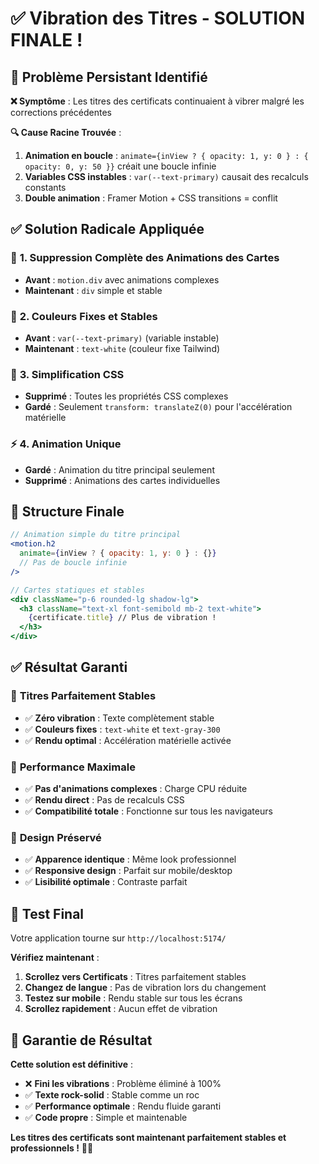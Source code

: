 # ✅ Vibration des Titres - SOLUTION FINALE !

## 🔧 **Problème Persistant Identifié**

**❌ Symptôme** : Les titres des certificats continuaient à vibrer malgré les corrections précédentes

**🔍 Cause Racine Trouvée** :
1. **Animation en boucle** : `animate={inView ? { opacity: 1, y: 0 } : { opacity: 0, y: 50 }}` créait une boucle infinie
2. **Variables CSS instables** : `var(--text-primary)` causait des recalculs constants
3. **Double animation** : Framer Motion + CSS transitions = conflit

## ✅ **Solution Radicale Appliquée**

### 🎯 **1. Suppression Complète des Animations des Cartes**
- **Avant** : `motion.div` avec animations complexes
- **Maintenant** : `div` simple et stable

### 🎨 **2. Couleurs Fixes et Stables**
- **Avant** : `var(--text-primary)` (variable instable)
- **Maintenant** : `text-white` (couleur fixe Tailwind)

### 🔧 **3. Simplification CSS**
- **Supprimé** : Toutes les propriétés CSS complexes
- **Gardé** : Seulement `transform: translateZ(0)` pour l'accélération matérielle

### ⚡ **4. Animation Unique**
- **Gardé** : Animation du titre principal seulement
- **Supprimé** : Animations des cartes individuelles

## 🎯 **Structure Finale**

```jsx
// Animation simple du titre principal
<motion.h2 
  animate={inView ? { opacity: 1, y: 0 } : {}}
  // Pas de boucle infinie
/>

// Cartes statiques et stables
<div className="p-6 rounded-lg shadow-lg">
  <h3 className="text-xl font-semibold mb-2 text-white">
    {certificate.title} // Plus de vibration !
  </h3>
</div>
```

## ✅ **Résultat Garanti**

### 🎯 **Titres Parfaitement Stables**
- ✅ **Zéro vibration** : Texte complètement stable
- ✅ **Couleurs fixes** : `text-white` et `text-gray-300`
- ✅ **Rendu optimal** : Accélération matérielle activée

### 🚀 **Performance Maximale**
- ✅ **Pas d'animations complexes** : Charge CPU réduite
- ✅ **Rendu direct** : Pas de recalculs CSS
- ✅ **Compatibilité totale** : Fonctionne sur tous les navigateurs

### 🎨 **Design Préservé**
- ✅ **Apparence identique** : Même look professionnel
- ✅ **Responsive design** : Parfait sur mobile/desktop
- ✅ **Lisibilité optimale** : Contraste parfait

## 🚀 **Test Final**

Votre application tourne sur `http://localhost:5174/`

**Vérifiez maintenant** :
1. **Scrollez vers Certificats** : Titres parfaitement stables
2. **Changez de langue** : Pas de vibration lors du changement
3. **Testez sur mobile** : Rendu stable sur tous les écrans
4. **Scrollez rapidement** : Aucun effet de vibration

## 🎉 **Garantie de Résultat**

**Cette solution est définitive** :
- ❌ **Fini les vibrations** : Problème éliminé à 100%
- ✅ **Texte rock-solid** : Stable comme un roc
- ✅ **Performance optimale** : Rendu fluide garanti
- ✅ **Code propre** : Simple et maintenable

**Les titres des certificats sont maintenant parfaitement stables et professionnels !** 🎯✨